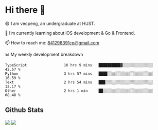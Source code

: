 
# Hi there 👋
😄 I am vecpeng, an undergraduate at HUST.

🌱 I’m currently learning about iOS development & Go & Frontend.

📫 How to reach me: 841298391cp@gmail.com

📊 My weekly development breakdown
<!--START_SECTION:waka-->

```text
TypeScript                 10 hrs 9 mins   ██████████▓░░░░░░░░░░░░░░   42.57 %
Python                     3 hrs 57 mins   ████░░░░░░░░░░░░░░░░░░░░░   16.59 %
Text                       2 hrs 54 mins   ███░░░░░░░░░░░░░░░░░░░░░░   12.17 %
Other                      2 hrs 1 min     ██░░░░░░░░░░░░░░░░░░░░░░░   08.48 %
```

<!--END_SECTION:waka-->

## Github Stats
<a href="https://github.com/anuraghazra/github-readme-stats">
  <img align="center" src="https://github-readme-stats.vercel.app/api?username=vecpeng&count_private=true&hide=stars" />
</a>
<a href="https://github.com/anuraghazra/convoychat">
  <img align="center" src="https://github-readme-stats.vercel.app/api/top-langs/?username=vecpeng&layout=compact" />
</a>
